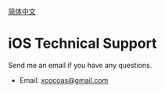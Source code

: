 
[简体中文](/support/?lang=zh)

# iOS Technical Support

Send me an email if you have any questions.

- Email: xcocoas@gmail.com